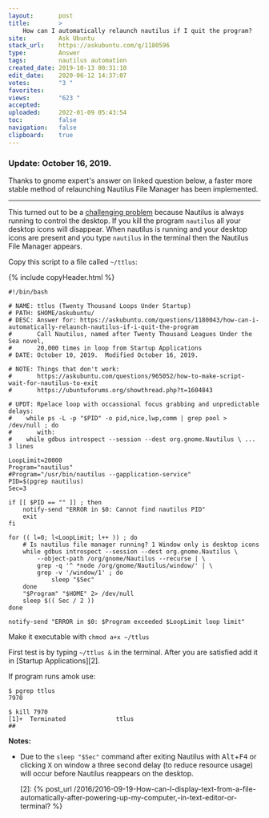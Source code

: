 ```yaml
---
layout:       post
title:        >
    How can I automatically relaunch nautilus if I quit the program?
site:         Ask Ubuntu
stack_url:    https://askubuntu.com/q/1180596
type:         Answer
tags:         nautilus automation
created_date: 2019-10-13 00:31:10
edit_date:    2020-06-12 14:37:07
votes:        "3 "
favorites:    
views:        "623 "
accepted:     
uploaded:     2022-01-09 05:43:54
toc:          false
navigation:   false
clipboard:    true
---
```


### Update: October 16, 2019.

Thanks to gnome expert's answer on linked question below, a faster more stable method of relaunching Nautilus File Manager has been implemented.


----------


This turned out to be a [challenging problem][1] because Nautilus is always running to control the desktop. If you kill the program `nautilus` all your desktop icons will disappear. When nautilus is running and your desktop icons are present and you type `nautilus` in the terminal then the Nautilus File Manager appears.

Copy this script to a file called `~/ttlus`:

<!-- Language-all: lang-bash -->

{% include copyHeader.html %}
``` 
#!/bin/bash

# NAME: ttlus (Twenty Thousand Loops Under Startup)
# PATH: $HOME/askubuntu/
# DESC: Answer for: https://askubuntu.com/questions/1180043/how-can-i-automatically-relaunch-nautilus-if-i-quit-the-program
#       Call Nautilus, named after Twenty Thousand Leagues Under the Sea novel,
#       20,000 times in loop from Startup Applications
# DATE: October 10, 2019.  Modified October 16, 2019.

# NOTE: Things that don't work:
#       https://askubuntu.com/questions/965052/how-to-make-script-wait-for-nautilus-to-exit
#       https://ubuntuforums.org/showthread.php?t=1604843

# UPDT: Rpelace loop with occassional focus grabbing and unpredictable delays:
#    while ps -L -p "$PID" -o pid,nice,lwp,comm | grep pool > /dev/null ; do
#       with:
#    while gdbus introspect --session --dest org.gnome.Nautilus \ ... 3 lines

LoopLimit=20000
Program="nautilus"
#Program="/usr/bin/nautilus --gapplication-service"
PID=$(pgrep nautilus)
Sec=3

if [[ $PID == "" ]] ; then
    notify-send "ERROR in $0: Cannot find nautilus PID"
    exit
fi

for (( l=0; l<LoopLimit; l++ )) ; do
    # Is nautilus file manager running? 1 Window only is desktop icons
    while gdbus introspect --session --dest org.gnome.Nautilus \
        --object-path /org/gnome/Nautilus --recurse | \
        grep -q '^ *node /org/gnome/Nautilus/window/' | \
        grep -v '/window/1' ; do
            sleep "$Sec"
    done
    "$Program" "$HOME" 2> /dev/null
    sleep $(( Sec / 2 ))
done

notify-send "ERROR in $0: $Program exceeded $LoopLimit loop limit"

```

Make it executable with `chmod a+x ~/ttlus`

First test is by typing `~/ttlus &` in the terminal. After you are satisfied add it in [Startup Applications][2].

If program runs amok use:

``` 
$ pgrep ttlus
7970

$ kill 7970
[1]+  Terminated              ttlus
## 
```




**Notes:**

- Due to the `sleep "$Sec"` command after exiting Nautilus with <kbd>Alt</kbd>+<kbd>F4</kbd> or clicking <kbd>X</kbd> on window a three second delay (to reduce resource usage) will occur before Nautilus reappears on the desktop.

  [1]: https://unix.stackexchange.com/questions/546241/best-way-to-check-if-nautilus-file-manager-is-running
  [2]: {% post_url /2016/2016-09-19-How-can-I-display-text-from-a-file-automatically-after-powering-up-my-computer,-in-text-editor-or-terminal? %}
